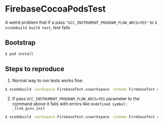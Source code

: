 # FirebaseCocoaPodsTest
A weird problem that if a pass `"GCC_INSTRUMENT_PROGRAM_FLOW_ARCS=YES"` to `$ xcodebuild build test`, test fails

## Bootstrap

```bash
$ pod install
```

## Steps to reproduce

1. Normal way to run tests works fine:

```bash
$ xcodebuild -workspace FirebaseTest.xcworkspace -scheme FirebaseTest clean build test -destination 'platform=iOS Simulator,name=iPhone X' GCC_GENERATE_TEST_COVERAGE_FILES=YES
```

2. If pass `GCC_INSTRUMENT_PROGRAM_FLOW_ARCS=YES` parameter to the command above it fails with errors like `Undefined symbol: _llvm_gcov_init`

```bash
$ xcodebuild -workspace FirebaseTest.xcworkspace -scheme FirebaseTest clean build test -destination 'platform=iOS Simulator,name=iPhone X' GCC_INSTRUMENT_PROGRAM_FLOW_ARCS=YES GCC_GENERATE_TEST_COVERAGE_FILES=YES
```
